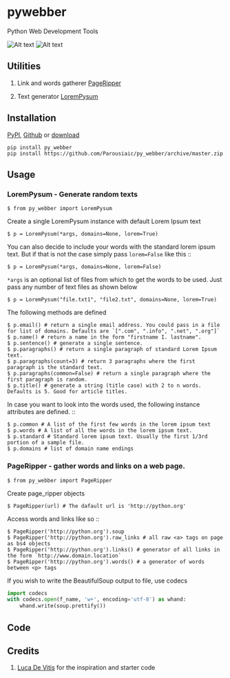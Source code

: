 # pywebber

Python Web Development Tools

![Alt text](https://img.shields.io/badge/py__webber-stable-blue.svg) ![Alt text](https://img.shields.io/readthedocs/pip/stable.svg)

## Utilities

1. Link and words gatherer [PageRipper](https://pywebber.readthedocs.io/en/latest/#pageripper)

1. Text generator [LoremPysum](https://pywebber.readthedocs.io/en/latest/#lorempysum)

## Installation 

[PyPI](https://pypi.python.org/pypi), [Github](https://github.com/) or [download](https://github.com/Parousiaic/py_webber/archive/3.2.tar.gz)

    pip install py_webber
    pip install https://github.com/Parousiaic/py_webber/archive/master.zip

## Usage

### LoremPysum - Generate random texts

    $ from py_webber import LoremPysum

Create a single LoremPysum instance with default Lorem Ipsum text

    $ p = LoremPysum(*args, domains=None, lorem=True)

You can also decide to include your words with the standard lorem ipsum text. But if that is not the case simply pass `lorem=False` like this ::
    
    $ p = LoremPysum(*args, domains=None, lorem=False)

`*args` is an optional list of files from which to get the words to be used. Just pass any number of text files as shown below

    $ p = LoremPysum("file.txt1", "file2.txt", domains=None, lorem=True)

The following methods are defined

    $ p.email() # return a single email address. You could pass in a file for list of domains. Defaults are `[".com", ".info", ".net", ".org"]`
    $ p.name() # return a name in the form "firstname I. lastname".
    $ p.sentence() # generate a single sentence.
    $ p.paragraphs() # return a single paragraph of standard Lorem Ipsum text.
    $ p.paragraphs(count=3) # return 3 paragraphs where the first paragraph is the standard text.
    $ p.paragraphs(common=False) # return a single paragraph where the first paragraph is random.
    $ p.title() # generate a string (title case) with 2 to n words. Defaults is 5. Good for article titles.

In case you want to look into the words used, the following instance attributes are defined. ::

    $ p.common # A list of the first few words in the lorem ipsum text
    $ p.words # A list of all the words in the lorem ipsum text.
    $ p.standard # Standard lorem ipsum text. Usually the first 1/3rd portion of a sample file.
    $ p.domains # list of domain name endings

### PageRipper - gather words and links on a web page.

    $ from py_webber import PageRipper

Create page_ripper objects

    $ PageRipper(url) # The dafault url is 'http://python.org'

Access words and links like so ::

    $ PageRipper('http://python.org').soup
    $ PageRipper('http://python.org').raw_links # all raw <a> tags on page as bs4 objects
    $ PageRipper('http://python.org').links() # generator of all links in the form `http://www.domain.location`
    $ PageRipper('http://python.org').words() # a generator of words between <p> tags

If you wish to write the BeautifulSoup output to file, use codecs

```python
import codecs
with codecs.open(f_name, 'w+', encoding='utf-8') as whand:
    whand.write(soup.prettify())
```
## Code

## Credits

1. [Luca De Vitis](http://loremipsum.readthedocs.io/en/latest/) for the inspiration and starter code